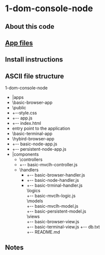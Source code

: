 # 1-dom-console-node

## About this code

## [App files](https://github.com/elewa-academy/Modular-Design/tree/master/03-dependency-injection/1-app-components-architecture/1-dom-console-node) 

## Install instructions

## ASCII file structure

1-dom-console-node

* |apps  
 * \basic-browser-app 
 * \public  
  * \+--style.css  
 * +-- app.js  
 * +-- index.html  
  * entry point to the application  
 * \basic-terminal-app  
 * \hybird-browser-app  
 * +-- basic-node-app.js  
 * +-- persistent-node-app.js 
* |components  
  * \controllers  
   * +-- basic-mvclh-controller.js  
  * \handlers  
    * +-- basic-browser-handler.js  
    * +-- basic-node-handler.js  
    * +-- basic-trminal-handler.js  
  \logics  
    +-- basic-mvclh-logic.js  
  \models  
    +-- basic-mvclh-model.js  
    +-- basic-persistent-model.js  
  \views  
    +-- basic-browser-view.js  
    +-- basic-terminal-view.js 
  +-- db.txt  
+-- README.md  


## Notes
